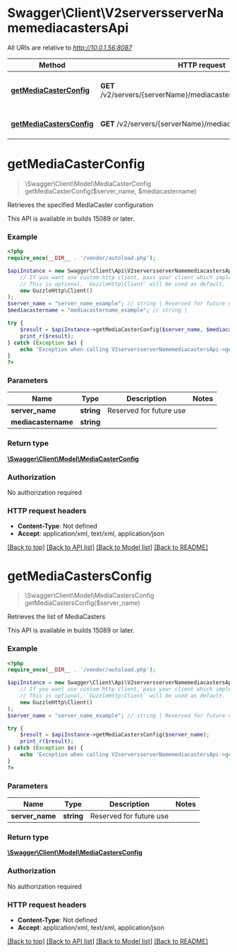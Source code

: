 # Swagger\Client\V2serversserverNamemediacastersApi

All URIs are relative to *http://10.0.1.56:8087*

Method | HTTP request | Description
------------- | ------------- | -------------
[**getMediaCasterConfig**](V2serversserverNamemediacastersApi.md#getMediaCasterConfig) | **GET** /v2/servers/{serverName}/mediacasters/{mediacastername} | Retrieves the specified MediaCaster configuration
[**getMediaCastersConfig**](V2serversserverNamemediacastersApi.md#getMediaCastersConfig) | **GET** /v2/servers/{serverName}/mediacasters | Retrieves the list of MediaCasters


# **getMediaCasterConfig**
> \Swagger\Client\Model\MediaCasterConfig getMediaCasterConfig($server_name, $mediacastername)

Retrieves the specified MediaCaster configuration

This API is available in builds 15089 or later.

### Example
```php
<?php
require_once(__DIR__ . '/vendor/autoload.php');

$apiInstance = new Swagger\Client\Api\V2serversserverNamemediacastersApi(
    // If you want use custom http client, pass your client which implements `GuzzleHttp\ClientInterface`.
    // This is optional, `GuzzleHttp\Client` will be used as default.
    new GuzzleHttp\Client()
);
$server_name = "server_name_example"; // string | Reserved for future use
$mediacastername = "mediacastername_example"; // string | 

try {
    $result = $apiInstance->getMediaCasterConfig($server_name, $mediacastername);
    print_r($result);
} catch (Exception $e) {
    echo 'Exception when calling V2serversserverNamemediacastersApi->getMediaCasterConfig: ', $e->getMessage(), PHP_EOL;
}
?>
```

### Parameters

Name | Type | Description  | Notes
------------- | ------------- | ------------- | -------------
 **server_name** | **string**| Reserved for future use |
 **mediacastername** | **string**|  |

### Return type

[**\Swagger\Client\Model\MediaCasterConfig**](../Model/MediaCasterConfig.md)

### Authorization

No authorization required

### HTTP request headers

 - **Content-Type**: Not defined
 - **Accept**: application/xml, text/xml, application/json

[[Back to top]](#) [[Back to API list]](../../README.md#documentation-for-api-endpoints) [[Back to Model list]](../../README.md#documentation-for-models) [[Back to README]](../../README.md)

# **getMediaCastersConfig**
> \Swagger\Client\Model\MediaCastersConfig getMediaCastersConfig($server_name)

Retrieves the list of MediaCasters

This API is available in builds 15089 or later.

### Example
```php
<?php
require_once(__DIR__ . '/vendor/autoload.php');

$apiInstance = new Swagger\Client\Api\V2serversserverNamemediacastersApi(
    // If you want use custom http client, pass your client which implements `GuzzleHttp\ClientInterface`.
    // This is optional, `GuzzleHttp\Client` will be used as default.
    new GuzzleHttp\Client()
);
$server_name = "server_name_example"; // string | Reserved for future use

try {
    $result = $apiInstance->getMediaCastersConfig($server_name);
    print_r($result);
} catch (Exception $e) {
    echo 'Exception when calling V2serversserverNamemediacastersApi->getMediaCastersConfig: ', $e->getMessage(), PHP_EOL;
}
?>
```

### Parameters

Name | Type | Description  | Notes
------------- | ------------- | ------------- | -------------
 **server_name** | **string**| Reserved for future use |

### Return type

[**\Swagger\Client\Model\MediaCastersConfig**](../Model/MediaCastersConfig.md)

### Authorization

No authorization required

### HTTP request headers

 - **Content-Type**: Not defined
 - **Accept**: application/xml, text/xml, application/json

[[Back to top]](#) [[Back to API list]](../../README.md#documentation-for-api-endpoints) [[Back to Model list]](../../README.md#documentation-for-models) [[Back to README]](../../README.md)


